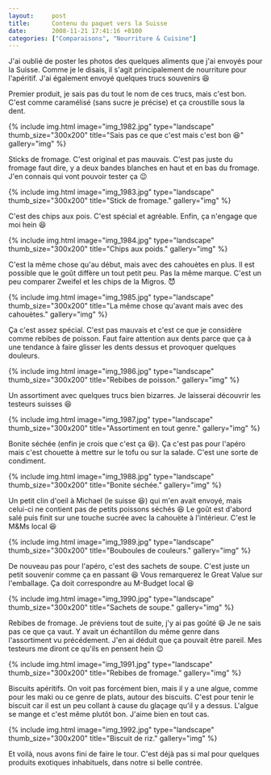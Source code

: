 ```yaml
---
layout:     post
title:      Contenu du paquet vers la Suisse
date:       2008-11-21 17:41:16 +0100
categories: ["Comparaisons", "Nourriture & Cuisine"]
---
```


J'ai oublié de poster les photos des quelques aliments que j'ai envoyés pour la Suisse. Comme je le disais, il
s'agit principalement de nourriture pour l'apéritif. J'ai également envoyé quelques trucs souvenirs :laughing:

<!--more-->

Premier produit, je sais pas du tout le nom de ces trucs, mais c'est bon. C'est comme caramélisé (sans sucre je
précise) et ça croustille sous la dent.

<!-- /assets/images/posts/2008-11-21-contenu-du-paquet-vers-la-suisse/img_1982.jpg -->
{% include img.html
    image="img_1982.jpg"
    type="landscape"
    thumb_size="300x200"
    title="Sais pas ce que c'est mais c'est bon :laughing:"
    gallery="img"
%}

Sticks de fromage. C'est original et pas mauvais. C'est pas juste du fromage faut dire, y a deux bandes blanches en
haut et en bas du fromage. J'en connais qui vont pouvoir tester ça :wink:

<!-- /assets/images/posts/2008-11-21-contenu-du-paquet-vers-la-suisse/img_1983.jpg -->
{% include img.html
    image="img_1983.jpg"
    type="landscape"
    thumb_size="300x200"
    title="Stick de fromage."
    gallery="img"
%}

C'est des chips aux pois. C'est spécial et agréable. Enfin, ça n'engage que moi hein :laughing:

<!-- /assets/images/posts/2008-11-21-contenu-du-paquet-vers-la-suisse/img_1984.jpg -->
{% include img.html
    image="img_1984.jpg"
    type="landscape"
    thumb_size="300x200"
    title="Chips aux poids."
    gallery="img"
%}

C'est la même chose qu'au début, mais avec des cahouètes en plus. Il est possible que le goût diffère un tout petit
peu. Pas la même marque. C'est un peu comparer Zweifel et les chips de la Migros. :smiling_imp:

<!-- /assets/images/posts/2008-11-21-contenu-du-paquet-vers-la-suisse/img_1985.jpg -->
{% include img.html
    image="img_1985.jpg"
    type="landscape"
    thumb_size="300x200"
    title="La même chose qu'avant mais avec des cahouètes."
    gallery="img"
%}

Ça c'est assez spécial. C'est pas mauvais et c'est ce que je considère comme rebibes de poisson. Faut faire
attention aux dents parce que ça à une tendance à faire glisser les dents dessus et provoquer quelques douleurs.

<!-- /assets/images/posts/2008-11-21-contenu-du-paquet-vers-la-suisse/img_1986.jpg -->
{% include img.html
    image="img_1986.jpg"
    type="landscape"
    thumb_size="300x200"
    title="Rebibes de poisson."
    gallery="img"
%}

Un assortiment avec quelques trucs bien bizarres. Je laisserai découvrir les testeurs suisses :laughing:

<!-- /assets/images/posts/2008-11-21-contenu-du-paquet-vers-la-suisse/img_1987.jpg -->
{% include img.html
    image="img_1987.jpg"
    type="landscape"
    thumb_size="300x200"
    title="Assortiment en tout genre."
    gallery="img"
%}

Bonite séchée (enfin je crois que c'est ça :laughing:). Ça c'est pas pour l'apéro mais c'est chouette à mettre sur
le tofu ou sur la salade. C'est une sorte de condiment.

<!-- /assets/images/posts/2008-11-21-contenu-du-paquet-vers-la-suisse/img_1988.jpg -->
{% include img.html
    image="img_1988.jpg"
    type="landscape"
    thumb_size="300x200"
    title="Bonite séchée."
    gallery="img"
%}

Un petit clin d'oeil à Michael (le suisse :laughing:) qui m'en avait envoyé, mais celui-ci ne contient pas de
petits poissons séchés :laughing: Le goût est d'abord salé puis finit sur une touche sucrée avec la cahouète à
l'intérieur. C'est le M&amp;Ms local :laughing:

<!-- /assets/images/posts/2008-11-21-contenu-du-paquet-vers-la-suisse/img_1989.jpg -->
{% include img.html
    image="img_1989.jpg"
    type="landscape"
    thumb_size="300x200"
    title="Bouboules de couleurs."
    gallery="img"
%}

De nouveau pas pour l'apéro, c'est des sachets de soupe. C'est juste un petit souvenir comme ça en passant
:laughing: Vous remarquerez le Great Value sur l'emballage. Ça doit correspondre au M-Budget local :laughing:

<!-- /assets/images/posts/2008-11-21-contenu-du-paquet-vers-la-suisse/img_1990.jpg -->
{% include img.html
    image="img_1990.jpg"
    type="landscape"
    thumb_size="300x200"
    title="Sachets de soupe."
    gallery="img"
%}

Rebibes de fromage. Je préviens tout de suite, j'y ai pas goûté :laughing: Je ne sais pas ce que ça vaut. Y avait
un échantillon du même genre dans l'assortiment vu précédement. J'en ai déduit que ça pouvait être pareil. Mes
testeurs me diront ce qu'ils en pensent hein :wink:

<!-- /assets/images/posts/2008-11-21-contenu-du-paquet-vers-la-suisse/img_1991.jpg -->
{% include img.html
    image="img_1991.jpg"
    type="landscape"
    thumb_size="300x200"
    title="Rebibes de fromage."
    gallery="img"
%}

Biscuits apéritifs. On voit pas forcément bien, mais il y a une algue, comme pour les maki ou ce genre de plats,
autour des biscuits. C'est pour tenir le biscuit car il est un peu collant à cause du glaçage qu'il y a dessus.
L'algue se mange et c'est même plutôt bon. J'aime bien en tout cas.

<!-- /assets/images/posts/2008-11-21-contenu-du-paquet-vers-la-suisse/img_1992.jpg -->
{% include img.html
    image="img_1992.jpg"
    type="landscape"
    thumb_size="300x200"
    title="Biscuit de riz."
    gallery="img"
%}

Et voilà, nous avons fini de faire le tour. C'est déjà pas si mal pour quelques produits exotiques inhabituels,
dans notre si belle contrée.

